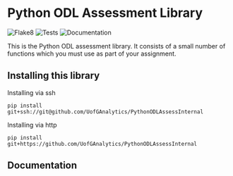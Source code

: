 # Python ODL Assessment Library

![Flake8](https://github.com/UofGAnalytics/PythonODLAssessInternal/actions/workflows/flake8.yml/badge.svg)
![Tests](https://github.com/UofGAnalytics/PythonODLAssessInternal/actions/workflows/python-package.yml/badge.svg)
![Documentation](https://github.com/UofGAnalytics/PythonODLAssessInternal/actions/workflows/documentation.yml/badge.svg)

This is the Python ODL assessment library. It consists of a small number of functions which you must use as part of your assignment.

## Installing this library

Installing via ssh
```
pip install git+ssh://git@github.com/UofGAnalytics/PythonODLAssessInternal
```

Installing via http
```
pip install git+https://github.com/UofGAnalytics/PythonODLAssessInternal
```

## Documentation
